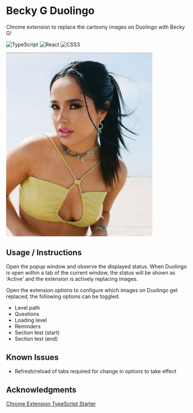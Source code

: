 # Becky G Duolingo
Chrome extension to replace the cartoony images on Duolingo with Becky G!

![TypeScript](https://img.shields.io/badge/typescript-%23007ACC.svg?style=for-the-badge&logo=typescript&logoColor=white)
![React](https://img.shields.io/badge/react-%2320232a.svg?style=for-the-badge&logo=react&logoColor=%2361DAFB)
![CSS3](https://img.shields.io/badge/css-%231572B6.svg?style=for-the-badge&logo=css3&logoColor=white)

<img src="./public/images/becky2.jpg" alt="Becky G" width="400"/>

## Usage / Instructions
Open the popup window and observe the displayed status. When Duolingo is open within a tab of the current window, the status will be shown as 'Active' and the extension is actively replacing images.

Open the extension options to configure which images on Duolingo get replaced, the following options can be toggled:
* Level path
* Questions
* Loading level
* Reminders
* Section test (start)
* Section test (end)

## Known Issues
* Refresh/reload of tabs required for change in options to take effect

## Acknowledgments
[Chrome Extension TypeScript Starter](https://github.com/chibat/chrome-extension-typescript-starter)
